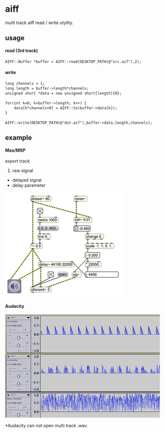 # aiff

multi track aiff read / write utylity.

## usage

#### read (3rd track)

	AIFF::Buffer *buffer = AIFF::read(DESKTOP_PATH(@"src.aif"),2);
	
#### write

	long channels = 1;
	long length = buffer->length*channels;
	unsigned short *data = new unsigned short[length]{0};
		
	for(int k=0; k<buffer->length; k++) {
		data[k*channels+0] = AIFF::to(buffer->data[k]);
	}

	AIFF::write(DESKTOP_PATH(@"dst.aif"),buffer->data,length,channels);

## example

#### Max/MSP

export track

1. raw signal
* delayed signal
* delay parameter

![msp](msp.png)

#### Audacity

![audacity](audacity.png)


*Audacity can not open multi track .wav.
